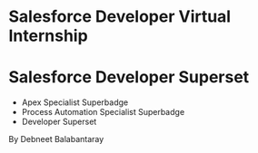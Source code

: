 # Salesforce Developer Virtual Internship
# Salesforce Developer Superset
- Apex Specialist Superbadge
- Process Automation Specialist Superbadge
- Developer Superset

By Debneet Balabantaray

